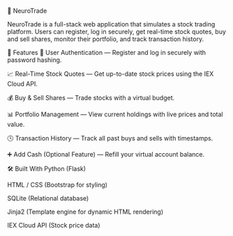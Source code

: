 🧠 NeuroTrade

NeuroTrade is a full-stack web application that simulates a stock trading platform. Users can register, log in securely, get real-time stock quotes, buy and sell shares, monitor their portfolio, and track transaction history.

🚀 Features
🧾 User Authentication — Register and log in securely with password hashing.

📈 Real-Time Stock Quotes — Get up-to-date stock prices using the IEX Cloud API.

💰 Buy & Sell Shares — Trade stocks with a virtual budget.

📊 Portfolio Management — View current holdings with live prices and total value.

🕓 Transaction History — Track all past buys and sells with timestamps.

➕ Add Cash (Optional Feature) — Refill your virtual account balance.

🛠️ Built With
Python (Flask)

HTML / CSS (Bootstrap for styling)

SQLite (Relational database)

Jinja2 (Template engine for dynamic HTML rendering)

IEX Cloud API (Stock price data)
